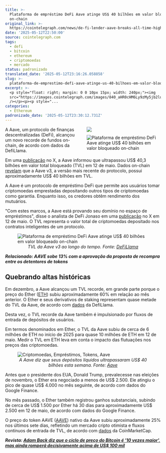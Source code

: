 ```yaml
---
title: >-
  Plataforma de empréstimo DeFi Aave atinge US$ 40 bilhões em valor bloqueado
  on-chain
original_link: >-
  https://cointelegraph.com/news/de-fi-lender-aave-breaks-all-time-high-tvl?utm_source=rss_feed&utm_medium=rss&utm_campaign=rss_partner_inbound
date: '2025-05-12T22:50:00'
source: cointelegraph.com
tags:
  - defi
  - bitcoin
  - ethereum
  - criptomoedas
  - mercado
status: padronizado
translated_date: '2025-05-12T23:16:26.058858'
slug: >-
  plataforma-de-emprestimo-defi-aave-atinge-us-40-bilhoes-em-valor-bloqueado-on-chain
excerpt: >-
  <p style="float: right; margin: 0 0 10px 15px; width: 240px;"><img
  src="https://images.cointelegraph.com/images/840_aHR0cHM6Ly9zMy5jb2ludGVsZWdyYXBoLmNvbS91cGxvYWRzLzIwMjUtMDUvMDE5NmM2MjAtMjEyNi03NGFkLTkxNjMtZjIwMmJkYTEwZmVh.jpg"
  /></p><p><p style="...
categories:
  - Ethereum
padronizado_date: '2025-05-12T23:30:12.731Z'
---
```


<p style="float: right; margin: 0 0 10px 15px; width: 240px;"><img src="https://images.cointelegraph.com/images/840_aHR0cHM6Ly9zMy5jb2ludGVsZWdyYXBoLmNvbS91cGxvYWRzLzIwMjUtMDUvMDE5NmM2MjAtMjEyNi03NGFkLTkxNjMtZjIwMmJkYTEwZmVh.jpg" /></p><p><p style="float: right; margin: 0 0 10px 15px; width: 240px;"><img alt="Plataforma de empréstimo DeFi Aave atinge US$ 40 bilhões em valor bloqueado on-chain" src="https://images.cointelegraph.com/images/840_aHR0cHM6Ly9zMy5jb2ludGVsZWdyYXBoLmNvbS91cGxvYWRzLzIwMjUtMDUvMDE5NmM2MjAtMjEyNi03NGFkLTkxNjMtZjIwMmJkYTEwZmVh.jpg" /></p><p>A Aave, um protocolo de finanças descentralizadas (DeFi), alcançou um novo recorde de fundos on-chain, de acordo com dados da DefiLlama.</p><p>Em uma <a href="https://x.com/aave/status/1921918275610358211" rel="nofollow noopener" target="_blank" title="https://x.com/aave/status/1921918275610358211">publicação</a> no X, a Aave informou que ultrapassou US$ 40,3 bilhões em valor total bloqueado (TVL) em 12 de maio. Dados on-chain <a href="https://defillama.com/protocol/tvl/aave-v3" rel="null" target="null" title="https://defillama.com/protocol/tvl/aave-v3">revelam</a> que a Aave v3, a versão mais recente do protocolo, possui aproximadamente US$ 40 bilhões em TVL. </p><p>A Aave é um protocolo de empréstimo DeFi que permite aos usuários tomar criptomoedas emprestadas depositando outros tipos de criptomoedas como garantia. Enquanto isso, os credores obtêm rendimento dos mutuários.</p><p>"Com estes marcos, a Aave está provando seu domínio no espaço de empréstimos", disse o analista de DeFi Jonaso em uma <a href="https://x.com/Jonasoeth/status/1921851471576117318" rel="nofollow noopener" target="_blank" title="https://x.com/Jonasoeth/status/1921851471576117318">publicação</a> no X em 12 de maio. O TVL representa o valor total de criptomoedas depositado nos contratos inteligentes de um protocolo.</p><figure><img alt="Plataforma de empréstimo DeFi Aave atinge US$ 40 bilhões em valor bloqueado on-chain" src="https://s3.cointelegraph.com/uploads/2025-05/0196c64b-906c-7414-8639-2c8ea528c78d" title="" /><figcaption style="text-align: center;"><em>TVL da Aave v3 ao longo do tempo. Fonte: </em><a href="https://defillama.com/protocol/aave-v3" rel="nofollow noopener" target="_blank" title="https://defillama.com/protocol/aave-v3"><em>DeFiLlama</em></a></figcaption></figure><p><em><strong>Relacionado: AAVE sobe 13% com a aprovação da proposta de recompra entre os detentores de tokens</strong></em></p><h2>Quebrando altas históricas</h2><p>Em dezembro, a Aave alcançou um TVL recorde, em grande parte porque o preço do Ether (<a href="https://cointelegraph.com/ethereum-price" rel="" target="_self" title="https://cointelegraph.com/ethereum-price">ETH</a>) subiu aproximadamente 60% em relação ao mês anterior. O Ether e seus derivativos de staking representam quase metade do TVL da Aave, de acordo com <a href="https://defillama.com/protocol/tvl/aave-v3" rel="nofollow noopener" target="_blank" title="https://defillama.com/protocol/tvl/aave-v3">dados</a> da DefiLlama.</p><p>Desta vez, o TVL recorde da Aave também é impulsionado por fluxos de entrada de depósitos de usuários.</p><p>Em termos denominados em Ether, o TVL da Aave subiu de cerca de 6 milhões de ETH no início de 2025 para quase 10 milhões de ETH em 12 de maio. Medir o TVL em ETH leva em conta o impacto das flutuações nos preços das criptomoedas.</p><figure><img alt="Criptomoedas, Empréstimos, Tokens, Aave" src="https://s3.cointelegraph.com/uploads/2025-05/0196c651-7053-7e6d-9676-f1e02281145d" title="" /><figcaption style="text-align: center;"><em>A Aave diz que seus depósitos líquidos ultrapassaram US$ 40 bilhões esta semana. Fonte: </em><a href="https://x.com/aave/status/1921918275610358211" rel="nofollow noopener" target="_blank" title="https://x.com/aave/status/1921918275610358211"><em>Aave</em></a></figcaption></figure><p>Antes que o presidente dos EUA, Donald Trump, prevalecesse nas eleições de novembro, o Ether era negociado a menos de US$ 2.500. Ele atingiu o pico de quase US$ 4.000 no mês seguinte, de acordo com dados do Google Finance.</p><p>No mês passado, o Ether também registrou ganhos substanciais, subindo de cerca de US$ 1.500 por Ether há 30 dias para aproximadamente US$ 2.500 em 12 de maio, de acordo com dados do Google Finance.</p><p>O preço do token AAVE (<a href="https://cointelegraph.com/aave-price-index" rel="" target="_self" title="https://cointelegraph.com/aave-price-index">AAVE</a>) nativo da Aave subiu aproximadamente 25% nos últimos sete dias, refletindo um mercado cripto otimista e fluxos contínuos de entrada de TVL, de acordo com <a href="https://coinmarketcap.com/currencies/aave/" rel="nofollow noopener" target="_blank" title="https://coinmarketcap.com/currencies/aave/">dados</a> da CoinMarketCap.</p><p><em><strong>Revista:&nbsp;</strong></em><a href="https://cointelegraph.com/magazine/adam-back-blockstream-bitcoin-etfs-whitepaper-satoshi-nakamoto-cointelegraph-profile/" rel="null" target="null" title="https://cointelegraph.com/magazine/adam-back-blockstream-bitcoin-etfs-whitepaper-satoshi-nakamoto-cointelegraph-profile/"><em><strong>Adam Back diz que o ciclo de preço do Bitcoin é '10 vezes maior', mas ainda romperá decisivamente acima de US$ 100 mil</strong></em></a></p><p><br /></p><p><br /></p></p>
</p>
